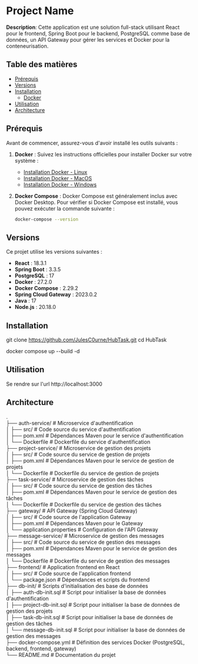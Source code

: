 # Project Name

**Description**: Cette application est une solution full-stack utilisant React pour le frontend, Spring Boot pour le backend, PostgreSQL comme base de données, un API Gateway pour gérer les services et Docker pour la conteneurisation.

## Table des matières

- [Prérequis](#prérequis)
- [Versions](#versions)
- [Installation](#installation)
  - [Docker](#docker)
- [Utilisation](#utilisation)
- [Architecture](#architecture)

## Prérequis

Avant de commencer, assurez-vous d'avoir installé les outils suivants :

1. **Docker** : Suivez les instructions officielles pour installer Docker sur votre système :
   - [Installation Docker - Linux](https://docs.docker.com/engine/install/)
   - [Installation Docker - MacOS](https://docs.docker.com/desktop/install/mac-install/)
   - [Installation Docker - Windows](https://docs.docker.com/desktop/install/windows-install/)

2. **Docker Compose** : Docker Compose est généralement inclus avec Docker Desktop. Pour vérifier si Docker Compose est installé, vous pouvez exécuter la commande suivante :
   
   ```bash
   docker-compose --version


## Versions

Ce projet utilise les versions suivantes :  

- **React** : 18.3.1  
- **Spring Boot** : 3.3.5  
- **PostgreSQL** : 17
- **Docker** : 27.2.0
- **Docker Compose** : 2.29.2
- **Spring Cloud Gateway** : 2023.0.2
- **Java** : 17
- **Node.js** : 20.18.0


## Installation

git clone https://github.com/JulesC0urne/HubTask.git
cd HubTask

docker compose up --build -d

## Utilisation

Se rendre sur l'url http://localhost:3000

## Architecture
.  
├── auth-service/             # Microservice d'authentification  
│   ├── src/                  # Code source du service d'authentification   
│   ├── pom.xml               # Dépendances Maven pour le service d'authentification  
│   └── Dockerfile	      # Dockerfile du service d'authentification  
├── project-service/          # Microservice de gestion des projets  
│   ├── src/                  # Code source du service de gestion de projets    
│   ├── pom.xml               # Dépendances Maven pour le service de gestion de projets  
│   └── Dockerfile	      # Dockerfile du service de gestion de projets  
├── task-service/             # Microservice de gestion des tâches  
│   ├── src/                  # Code source du service de gestion des tâches    
│   ├── pom.xml               # Dépendances Maven pour le service de gestion des tâches  
│   └── Dockerfile	      # Dockerfile du service de gestion des tâches  
├── gateway/                  # API Gateway (Spring Cloud Gateway)  
│   ├── src/                  # Code source de l'application Gateway  
│   ├── pom.xml               # Dépendances Maven pour le Gateway  
│   └── application.properties # Configuration de l'API Gateway  
├── message-service/          # Microservice de gestion des messages  
│   ├── src/                  # Code source du service de gestion des messages  
│   ├── pom.xml               # Dépendances Maven pour le service de gestion des messages  
│   └── Dockerfile	      # Dockerfile du service de gestion des messages  
├── frontend/                 # Application frontend en React  
│   ├── src/                  # Code source de l'application frontend  
│   └── package.json          # Dépendances et scripts du frontend  
├── db-init/                  # Scripts d'initialisation des base de données  
│   ├── auth-db-init.sql      # Script pour initialiser la base de données d'authentification  
│   ├── project-db-init.sql   # Script pour initialiser la base de données de gestion des projets  
│   ├── task-db-init.sql      # Script pour initialiser la base de données de gestion des tâches  
│   └── message-db-init.sql   # Script pour initialiser la base de données de gestion des messages  
├── docker-compose.yml        # Définition des services Docker (PostgreSQL, backend, frontend, gateway)  
└── README.md                 # Documentation du projet  

